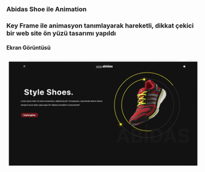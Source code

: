 <h3> Abidas Shoe ile Animation<h3>

<p>Key Frame ile animasyon tanımlayarak hareketli, dikkat çekici bir web site ön yüzü tasarımı yapıldı <p>

<h4> Ekran Görüntüsü <h4>

![](abidasekran.gif)

